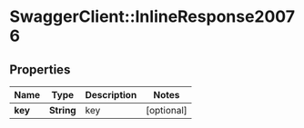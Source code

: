 # SwaggerClient::InlineResponse20076

## Properties
Name | Type | Description | Notes
------------ | ------------- | ------------- | -------------
**key** | **String** | key | [optional] 

